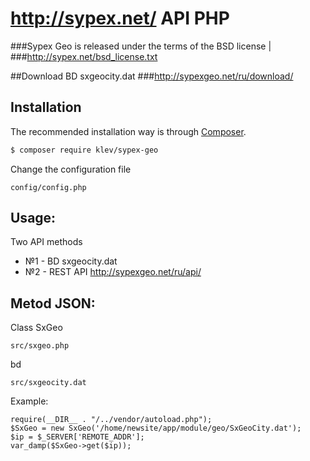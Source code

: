 # http://sypex.net/ API PHP

###Sypex Geo is released under the terms of the BSD license                  |
###http://sypex.net/bsd_license.txt 

##Download BD sxgeocity.dat
###http://sypexgeo.net/ru/download/

## Installation

The recommended installation way is through [Composer](https://getcomposer.org).

```sh
$ composer require klev/sypex-geo
```
Change the configuration file

    config/config.php


## Usage:
Two API methods
 - №1 - BD sxgeocity.dat
 - №2 - REST API http://sypexgeo.net/ru/api/

## Metod JSON:
Class SxGeo

    src/sxgeo.php
    
bd

    src/sxgeocity.dat


Example: 

    require(__DIR__ . "/../vendor/autoload.php");
    $SxGeo = new SxGeo('/home/newsite/app/module/geo/SxGeoCity.dat');
    $ip = $_SERVER['REMOTE_ADDR'];
    var_damp($SxGeo->get($ip));
    
